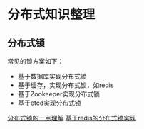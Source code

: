 # 分布式知识整理

##  分布式锁

常见的锁方案如下：
* 基于数据库实现分布式锁
* 基于缓存，实现分布式锁，如redis
* 基于Zookeeper实现分布式锁
* 基于etcd实现分布式锁

[分布式锁的一点理解](https://www.cnblogs.com/suolu/p/6588902.html)
[基于redis的分布式锁实现](http://blueskykong.com/2018/01/06/redislock/)
